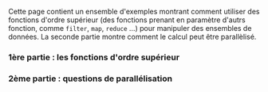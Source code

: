 
Cette page contient un ensemble d'exemples montrant comment utiliser
des fonctions d'ordre supérieur (des fonctions prenant en paramètre
d'autrs fonction, comme `filter`, `map`, `reduce` &hellip;) pour
manipuler des ensembles de données. La seconde partie montre comment
le calcul peut être parallèlisé.

### 1ère partie : les fonctions d'ordre supérieur

### 2ème partie : questions de parallélisation
